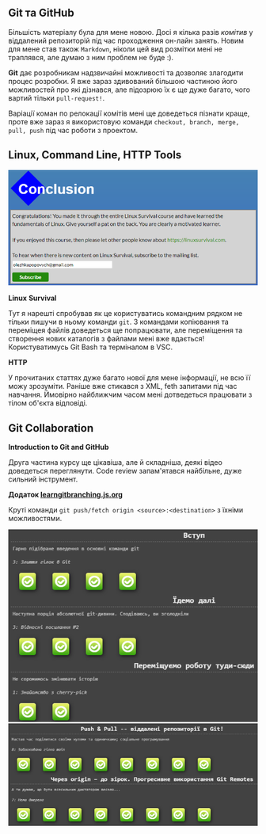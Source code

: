 ## Git та GitHub
Більшість матеріалу була для мене новою. Досі я кілька разів _комітив_ у віддалений репозиторій під час проходження он-лайн занять. Новим для мене став також `Markdown`, ніколи цей вид розмітки мені не траплявся, але думаю з ним проблем не буде :). 

**Git** дає розробникам надзвичайні можливості та дозволяє злагодити процес розробки. Я вже зараз здивований більшою частиною його можливостей про які дізнався, але підозрюю їх є ще дуже багато, чого вартий тільки `pull-request!`.

Варіації коман по релокації комітів мені ще доведеться пізнати краще, проте вже зараз я використовую команди `checkout, branch, merge, pull, push` під час роботи з проектом. 


## Linux, Command Line, HTTP Tools

<img src="task_linux_cli/final.png">

**Linux** **Survival**

Тут я нарешті спробував як це користуватись командним рядком не тільки пишучи в ньому команди `git`. З командами копіювання та переміщея файлів доведеться ще попрацювати, але переміщення та створення нових каталогів з файлами мені вже вдається! Користуватимусь Git Bash та терміналом в VSC.

**HTTP**

У прочитаних статтях дуже багато нової для мене інформації, не всю її можу зрозуміти. Раніше вже стикався з XML, feth запитами під час навчання. Ймовірно найближчим часом мені дотведеться працювати з тілом об'єкта відповіді.


## Git Collaboration

**Introduction to Git and GitHub**

Друга частина курсу ще цікавіша, але й складніша, деякі відео доведеться переглянути. Code review запам'ятався найбільне, дуже сильний інструмент.

**Додаток [learngitbranching.js.org](https://learngitbranching.js.org/?locale=uk)**

Круті команди `git push/fetch origin <source>:<destination>` з їхніми можливостями.

<img src="task_git_collaboration/git1.png">
<img src="task_git_collaboration/git2.png">



